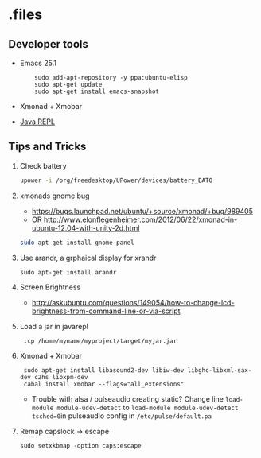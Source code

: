 # .files

## Developer tools

- Emacs 25.1
  ```
      sudo add-apt-repository -y ppa:ubuntu-elisp
      sudo apt-get update
      sudo apt-get install emacs-snapshot
  ```

- Xmonad + Xmobar

- [Java REPL](http://www.javarepl.com/console.html)

## Tips and Tricks

1) Check battery

    ``` sh
    upower -i /org/freedesktop/UPower/devices/battery_BAT0
    ```

2) xmonads gnome bug

    - https://bugs.launchpad.net/ubuntu/+source/xmonad/+bug/989405
    - OR http://www.elonflegenheimer.com/2012/06/22/xmonad-in-ubuntu-12.04-with-unity-2d.html
    ```sh
    sudo apt-get install gnome-panel
    ```

3) Use arandr, a grphaical display for xrandr

    ``` sudo apt-get install arandr ```


4) Screen Brightness

    - http://askubuntu.com/questions/149054/how-to-change-lcd-brightness-from-command-line-or-via-script


5) Load a jar in javarepl

    ``` :cp /home/myname/myproject/target/myjar.jar```

6) Xmonad + Xmobar
    ```
     sudo apt-get install libasound2-dev libiw-dev libghc-libxml-sax-dev c2hs libxpm-dev
     cabal install xmobar --flags="all_extensions"
    ```
    - Trouble with alsa / pulseaudio creating static?
      Change line `load-module module-udev-detect` to `load-module module-udev-detect tsched=0`in pulseaudio config in `/etc/pulse/default.pa`

7) Remap capslock -> escape

    ```
    sudo setxkbmap -option caps:escape
    ```
